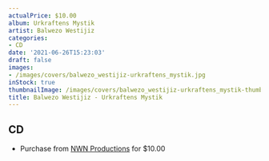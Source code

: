 ```yaml
---
actualPrice: $10.00
album: Urkraftens Mystik
artist: Balwezo Westijiz
categories:
- CD
date: '2021-06-26T15:23:03'
draft: false
images:
- /images/covers/balwezo_westijiz-urkraftens_mystik.jpg
inStock: true
thumbnailImage: /images/covers/balwezo_westijiz-urkraftens_mystik-thumb.jpg
title: Balwezo Westijiz - Urkraftens Mystik
---
```


## CD
* Purchase from [NWN Productions](http://shop.nwnprod.com/index.php?route=product/product&path=93&product_id=6779&sort=pd.name&order=ASC) for $10.00
